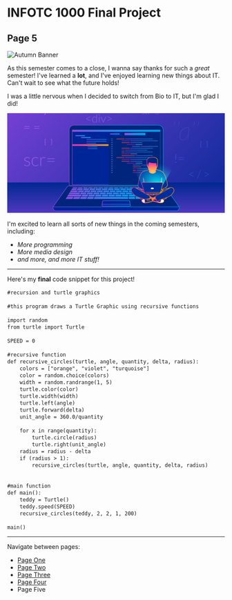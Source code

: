 # INFOTC 1000 Final Project
## Page 5

![Autumn Banner](https://www.pngkit.com/png/detail/426-4265210_huge-fall-sale-banner-autumn-leaves.png)

As this semester comes to a close, I wanna say thanks for such a *great* semester! I've learned a **lot**, and I've enjoyed learning new things about IT.
Can't wait to see what the future holds!

I was a little nervous when I decided to switch from Bio to IT, but I'm glad I did!

![Code Picture](codepic.png)

I'm excited to learn all sorts of new things in the coming semesters, including:
- *More programming*
- *More media design*
- *and more, and more IT stuff!*

---

Here's my **final** code snippet for this project!

```
#recursion and turtle graphics

#this program draws a Turtle Graphic using recursive functions

import random
from turtle import Turtle

SPEED = 0

#recursive function
def recursive_circles(turtle, angle, quantity, delta, radius):
    colors = ["orange", "violet", "turquoise"]
    color = random.choice(colors)
    width = random.randrange(1, 5)
    turtle.color(color)
    turtle.width(width)
    turtle.left(angle)
    turtle.forward(delta)
    unit_angle = 360.0/quantity

    for x in range(quantity):
        turtle.circle(radius)
        turtle.right(unit_angle)
    radius = radius - delta
    if (radius > 1):
        recursive_circles(turtle, angle, quantity, delta, radius)
        

#main function
def main():
    teddy = Turtle()
    teddy.speed(SPEED)
    recursive_circles(teddy, 2, 2, 1, 200)

main()
```
---

Navigate between pages:
- [Page One](page1.md)
- [Page Two](page2.md)
- [Page Three](page3.md)
- [Page Four](page4.md)
- Page Five




